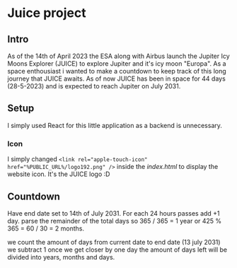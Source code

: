 # Juice project

## Intro

As of the 14th of April 2023 the ESA along with Airbus launch the Jupiter Icy Moons Explorer (JUICE) to explore Jupiter and it's icy moon "Europa". As a space enthousiast i wanted to make a countdown to keep track of this long journey that JUICE awaits. As of now JUICE has been in space for 44 days (28-5-2023) and is expected to reach Jupiter on July 2031. 



## Setup

I simply used React for this little application as a backend is unnecessary.


### Icon
I simply changed `<link rel="apple-touch-icon" href="%PUBLIC_URL%/logo192.png" />` inside the *index.html* to display the website icon. It's the JUICE logo :D

## Countdown
Have end date set to 14th of July 2031. For each 24 hours passes add +1 day.
parse the remainder of the total days so 365 / 365 =  1 year or 425 % 365 = 60 / 30 = 2 months.  

we count the amount of days from current date to end date (13 july 2031) we subtract 1 once we get closer by one day
the amount of days left will be divided into years, months and days. 